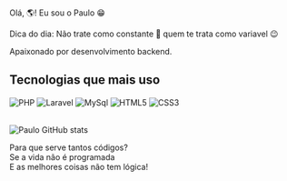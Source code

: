 Olá, 🌎! Eu sou o Paulo 😁

Dica do dia: Não trate como constante 🤔 quem te trata como variavel 😉

Apaixonado por desenvolvimento backend. 

## Tecnologias que mais uso 
<div style="display: inline_block">
    <img align="center" alt="PHP" src="https://img.shields.io/badge/PHP-777BB4?style=for-the-badge&logo=php&logoColor=white">
    <img align="center" alt="Laravel" src="https://img.shields.io/badge/Laravel-FF2D20?style=for-the-badge&logo=laravel&logoColor=white">
    <img align="center" alt="MySql" src="https://img.shields.io/badge/MySQL-00000F?style=for-the-badge&logo=mysql&logoColor=white">
    <img align="center" alt="HTML5" src="https://img.shields.io/badge/HTML5-E34F26?style=for-the-badge&logo=html5&logoColor=white">
    <img align="center" alt="CSS3" src="https://img.shields.io/badge/CSS3-1572B6?style=for-the-badge&logo=css3&logoColor=white">
</div><br/>

![Paulo GitHub stats](https://github-readme-stats.vercel.app/api?username=paulinhobra&show_icons=true&theme=radical)

Para que serve tantos códigos? <br/>Se a vida não é programada<br/> E as melhores coisas não tem lógica!
